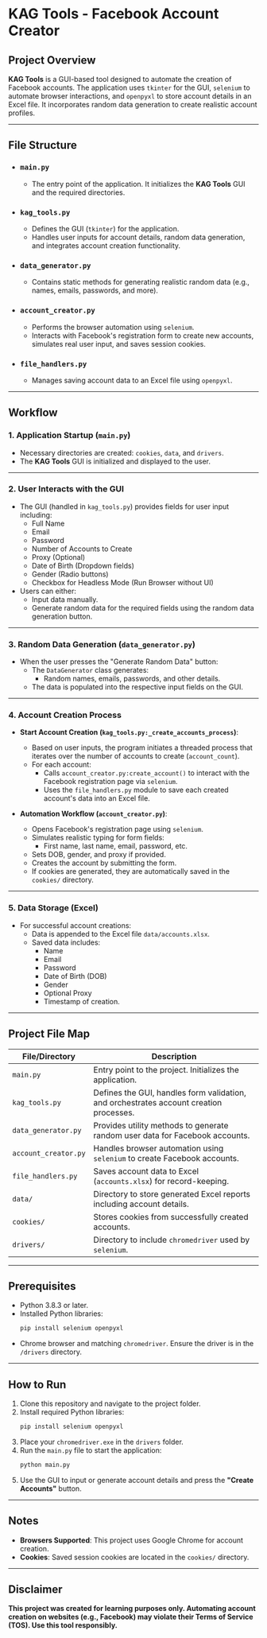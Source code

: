 # KAG Tools - Facebook Account Creator

## Project Overview

**KAG Tools** is a GUI-based tool designed to automate the creation of Facebook accounts. The application uses `tkinter` for the GUI, `selenium` to automate browser interactions, and `openpyxl` to store account details in an Excel file. It incorporates random data generation to create realistic account profiles.

---

## File Structure

- ### `main.py`
    - The entry point of the application. It initializes the **KAG Tools** GUI and the required directories.

- ### `kag_tools.py`
    - Defines the GUI (`tkinter`) for the application.
    - Handles user inputs for account details, random data generation, and integrates account creation functionality.

- ### `data_generator.py`
    - Contains static methods for generating realistic random data (e.g., names, emails, passwords, and more).

- ### `account_creator.py`
    - Performs the browser automation using `selenium`.
    - Interacts with Facebook's registration form to create new accounts, simulates real user input, and saves session cookies.

- ### `file_handlers.py`
    - Manages saving account data to an Excel file using `openpyxl`.

---

## Workflow

### 1. **Application Startup (`main.py`)**
- Necessary directories are created: `cookies`, `data`, and `drivers`.
- The **KAG Tools** GUI is initialized and displayed to the user.

---

### 2. **User Interacts with the GUI**
- The GUI (handled in `kag_tools.py`) provides fields for user input including:
    - Full Name
    - Email
    - Password
    - Number of Accounts to Create
    - Proxy (Optional)
    - Date of Birth (Dropdown fields)
    - Gender (Radio buttons)
    - Checkbox for Headless Mode (Run Browser without UI)
- Users can either:
    - Input data manually.
    - Generate random data for the required fields using the random data generation button.

---

### 3. **Random Data Generation (`data_generator.py`)**
- When the user presses the "Generate Random Data" button:
    - The `DataGenerator` class generates:
        - Random names, emails, passwords, and other details.
    - The data is populated into the respective input fields on the GUI.

---

### 4. **Account Creation Process**
- **Start Account Creation (`kag_tools.py:_create_accounts_process`)**:
    - Based on user inputs, the program initiates a threaded process that iterates over the number of accounts to create (`account_count`).
    - For each account:
        - Calls `account_creator.py:create_account()` to interact with the Facebook registration page via `selenium`.
        - Uses the `file_handlers.py` module to save each created account's data into an Excel file.

- **Automation Workflow (`account_creator.py`)**:
    - Opens Facebook's registration page using `selenium`.
    - Simulates realistic typing for form fields:
        - First name, last name, email, password, etc.
    - Sets DOB, gender, and proxy if provided.
    - Creates the account by submitting the form.
    - If cookies are generated, they are automatically saved in the `cookies/` directory.

---

### 5. **Data Storage (Excel)**
- For successful account creations:
    - Data is appended to the Excel file `data/accounts.xlsx`.
    - Saved data includes:
        - Name
        - Email
        - Password
        - Date of Birth (DOB)
        - Gender
        - Optional Proxy
        - Timestamp of creation.

---

## Project File Map

| File/Directory      | Description                                                                 |
|---------------------|-----------------------------------------------------------------------------|
| `main.py`           | Entry point to the project. Initializes the application.                   |
| `kag_tools.py`      | Defines the GUI, handles form validation, and orchestrates account creation processes. |
| `data_generator.py` | Provides utility methods to generate random user data for Facebook accounts.|
| `account_creator.py`| Handles browser automation using `selenium` to create Facebook accounts.   |
| `file_handlers.py`  | Saves account data to Excel (`accounts.xlsx`) for record-keeping.          |
| `data/`             | Directory to store generated Excel reports including account details.      |
| `cookies/`          | Stores cookies from successfully created accounts.                        |
| `drivers/`          | Directory to include `chromedriver` used by `selenium`.                   |

---

## Prerequisites

- Python 3.8.3 or later.
- Installed Python libraries:
  ```bash
  pip install selenium openpyxl
  ```
- Chrome browser and matching `chromedriver`. Ensure the driver is in the `/drivers` directory.

---

## How to Run

1. Clone this repository and navigate to the project folder.
2. Install required Python libraries:
   ```bash
   pip install selenium openpyxl
   ```
3. Place your `chromedriver.exe` in the `drivers` folder.
4. Run the `main.py` file to start the application:
   ```bash
   python main.py
   ```
5. Use the GUI to input or generate account details and press the **"Create Accounts"** button.

---

## Notes

- **Browsers Supported**: This project uses Google Chrome for account creation.
- **Cookies**: Saved session cookies are located in the `cookies/` directory.

---

## Disclaimer

**This project was created for learning purposes only. Automating account creation on websites (e.g., Facebook) may violate their Terms of Service (TOS). Use this tool responsibly.**